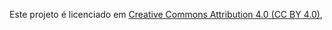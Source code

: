 Este projeto é licenciado em <a href="https://creativecommons.org/licenses/by/4.0/deed.fr" target='_blank'>Creative Commons Attribution 4.0 (CC BY 4.0)</a>,<br/>
